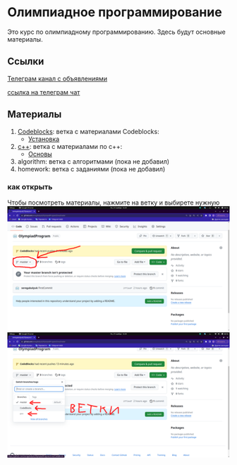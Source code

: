 # Олимпиадное программирование
Это курс по олимпиадному программированию.
Здесь будут основные материалы.

## Ссылки

[Телеграм канал с объявлениями](https://t.me/+NW1sDdOQji1lODMy)

[ссылка на телеграм чат](https://t.me/+qEHXpe7mnPYwMGQy)

## Материалы
1. [Codeblocks](https://github.com/seregabalyuk/OlympiadProgram/tree/CodeBlocks): ветка с материалами Codeblocks:
   - [Установка](https://github.com/seregabalyuk/OlympiadProgram/tree/CodeBlocks/install)
2. [с++](https://github.com/seregabalyuk/OlympiadProgram/tree/c++): ветка с материалами по с++:
   - [Основы](https://github.com/seregabalyuk/OlympiadProgram/tree/c++/%D0%BE%D1%81%D0%BD%D0%BE%D0%B2%D1%8B)
3. algorithm: ветка с алгоритмами (пока не добавил)
4. homework: ветка с заданиями (пока не добавил)

### как открыть
Чтобы посмотреть материалы, нажмите на ветку и выбирете нужную
![](photo/screen1.png)
![](photo/screen2.png)
